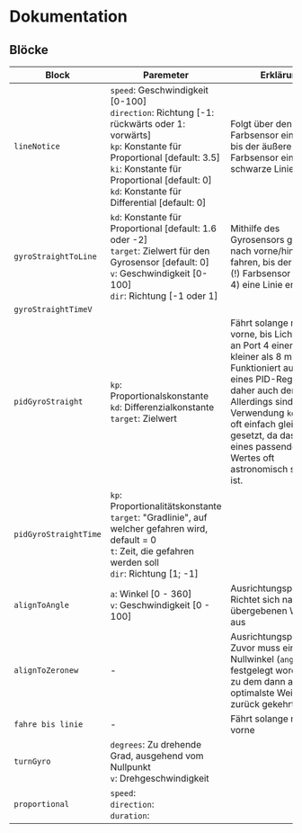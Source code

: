 # Dokumentation

## Blöcke

| Block                 | Paremeter                                                    | Erklärung                                                    |
| --------------------- | ------------------------------------------------------------ | ------------------------------------------------------------ |
| `lineNotice`          | `speed`: Geschwindigkeit [0-100]<br />`direction`: Richtung [-1: rückwärts oder 1: vorwärts]<br />`kp`: Konstante für Proportional [default: 3.5]<br />`ki`: Konstante für Proportional [default: 0]<br />`kd`: Konstante für Differential [default: 0]<br /> | Folgt über den mittleren Farbsensor einer Linie, bis der äußere Farbsensor eine schwarze Linie erkennt |
| `gyroStraightToLine`  | `kd`: Konstante für Proportional [default: 1.6 oder -2]<br />`target`: Zielwert für den Gyrosensor [default: 0]<br />`v`: Geschwindigkeit [0-100]<br />`dir`: Richtung [-1 oder 1] | Mithilfe des Gyrosensors gerade nach vorne/hinten fahren, bis der mittlere (!) Farbsensor (auf Port 4) eine Linie erkennt |
| `gyroStraightTimeV`   |                                                              |                                                              |
| `pidGyroStraight`     | `kp`: Proportionalskonstante <br />`kd`: Differenzialkonstante<br />`target`: Zielwert | Fährt solange nach vorne, bis Lichtsensor an Port 4 einen Wert kleiner als 8 misst.<br />Funktioniert auf Basis eines PID-Reglers, daher auch der Name.<br />Allerdings sind in Verwendung `kd` und `ki` oft einfach gleich null gesetzt, da das Finden eines passenden Wertes oft astronomisch schwer ist. |
| `pidGyroStraightTime` | `kp`: Proportionalitätskonstante<br /> `target`: "Gradlinie", auf welcher gefahren wird, default = 0<br />`t`: Zeit, die gefahren werden soll<br />`dir`: Richtung [1; -1] |                                                              |
| `alignToAngle`        | `a`: Winkel [0 - 360]<br />`v`: Geschwindigkeit [0 - 100]    | Ausrichtungsprogramm: Richtet sich nach dem übergebenen Winkel `a` aus |
| `alignToZeronew`      | -                                                            | Ausrichtungsprogramm: Zuvor muss ein Nullwinkel (`angleZero`) festgelegt worden sein, zu dem dann auf die optimalste Weise zurück gekehrt wird. |
| `fahre bis linie`     | -                                                            | Fährt solange nach vorne                                     |
| `turnGyro`            | `degrees`: Zu drehende Grad, ausgehend vom Nullpunkt<br />`v`: Drehgeschwindigkeit |                                                              |
| `proportional`        | `speed`:<br />`direction`:<br />`duration`:                  |                                                              |

